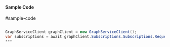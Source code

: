#### Sample Code
#sample-code 

```C#

GraphServiceClient graphClient = new GraphServiceClient();
var subscriptions = await graphClient.Subscriptions.Subscriptions.Request().GetAsync();
*** 

```